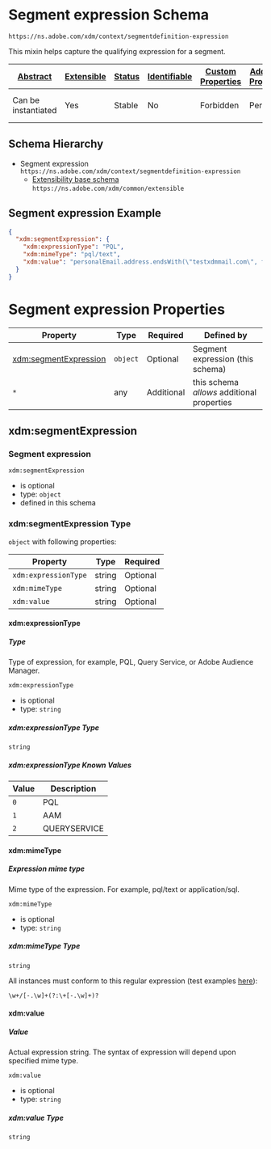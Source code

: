 
# Segment expression Schema

```
https://ns.adobe.com/xdm/context/segmentdefinition-expression
```

This mixin helps capture the qualifying expression for a segment.

| [Abstract](../../../abstract.md) | [Extensible](../../../extensions.md) | [Status](../../../status.md) | [Identifiable](../../../id.md) | [Custom Properties](../../../extensions.md) | [Additional Properties](../../../extensions.md) | Defined In |
|----------------------------------|--------------------------------------|------------------------------|--------------------------------|---------------------------------------------|-------------------------------------------------|------------|
| Can be instantiated | Yes | Stable | No | Forbidden | Permitted | [mixins/segment-definition/segmentdefinition-expression.schema.json](mixins/segment-definition/segmentdefinition-expression.schema.json) |
## Schema Hierarchy

* Segment expression `https://ns.adobe.com/xdm/context/segmentdefinition-expression`
  * [Extensibility base schema](../../datatypes/extensible.schema.md) `https://ns.adobe.com/xdm/common/extensible`


## Segment expression Example
```json
{
  "xdm:segmentExpression": {
    "xdm:expressionType": "PQL",
    "xdm:mimeType": "pql/text",
    "xdm:value": "personalEmail.address.endsWith(\"testxdmmail.com\", false)"
  }
}
```

# Segment expression Properties

| Property | Type | Required | Defined by |
|----------|------|----------|------------|
| [xdm:segmentExpression](#xdmsegmentexpression) | `object` | Optional | Segment expression (this schema) |
| `*` | any | Additional | this schema *allows* additional properties |

## xdm:segmentExpression
### Segment expression

`xdm:segmentExpression`
* is optional
* type: `object`
* defined in this schema

### xdm:segmentExpression Type


`object` with following properties:


| Property | Type | Required |
|----------|------|----------|
| `xdm:expressionType`| string | Optional |
| `xdm:mimeType`| string | Optional |
| `xdm:value`| string | Optional |



#### xdm:expressionType
##### Type

Type of expression, for example, PQL, Query Service, or Adobe Audience Manager.

`xdm:expressionType`
* is optional
* type: `string`

##### xdm:expressionType Type


`string`



##### xdm:expressionType Known Values
| Value | Description |
|-------|-------------|
| `0` | PQL |
| `1` | AAM |
| `2` | QUERYSERVICE |






#### xdm:mimeType
##### Expression mime type

Mime type of the expression. For example, pql/text or application/sql.

`xdm:mimeType`
* is optional
* type: `string`

##### xdm:mimeType Type


`string`


All instances must conform to this regular expression 
(test examples [here](https://regexr.com/?expression=%5Cw%2B%2F%5B-.%5Cw%5D%2B(%3F%3A%5C%2B%5B-.%5Cw%5D%2B)%3F)):
```regex
\w+/[-.\w]+(?:\+[-.\w]+)?
```








#### xdm:value
##### Value

Actual expression string. The syntax of expression will depend upon specified mime type.

`xdm:value`
* is optional
* type: `string`

##### xdm:value Type


`string`










